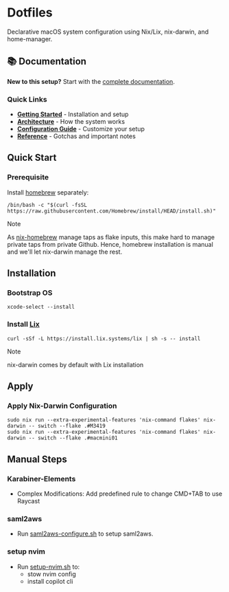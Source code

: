# Dotfiles

Declarative macOS system configuration using Nix/Lix, nix-darwin, and home-manager.

## 📚 Documentation

**New to this setup?** Start with the [complete documentation](./docs/index.md).

### Quick Links

- **[Getting Started](./docs/getting-started.md)** - Installation and setup
- **[Architecture](./docs/architecture.md)** - How the system works
- **[Configuration Guide](./docs/configuration-guide.md)** - Customize your setup
- **[Reference](./docs/reference.md)** - Gotchas and important notes

## Quick Start

### Prerequisite

Install [homebrew](https://brew.sh) separately:

```shell
/bin/bash -c "$(curl -fsSL https://raw.githubusercontent.com/Homebrew/install/HEAD/install.sh)"
```

> [!NOTE]
> As [nix-homebrew](https://github.com/zhaofengli/nix-homebrew) manage taps as
> flake inputs, this make hard to manage private taps from private Github.
> Hence, homebrew installation is manual and we'll let nix-darwin manage the rest.

## Installation

### Bootstrap OS

```shell
xcode-select --install
```

### Install [Lix]

```shell
curl -sSf -L https://install.lix.systems/lix | sh -s -- install
```

> [!NOTE]
> nix-darwin comes by default with Lix installation

## Apply

### Apply Nix-Darwin Configuration

<!-- markdownlint-disable MD013 -->

```shell
sudo nix run --extra-experimental-features 'nix-command flakes' nix-darwin -- switch --flake .#M3419
sudo nix run --extra-experimental-features 'nix-command flakes' nix-darwin -- switch --flake .#macmini01
```

<!-- markdownlint-enable MD013 -->

[Lix]: https://lix.systems/install/

## Manual Steps

### Karabiner-Elements

- Complex Modifications: Add predefined rule to change CMD+TAB to use Raycast

### saml2aws

- Run [saml2aws-configure.sh](./scripts/saml2aws-configure.sh) to setup saml2aws.

### setup nvim

- Run [setup-nvim.sh](./scripts/setup-nvim.sh) to:
  - stow nvim config
  - install copilot cli
